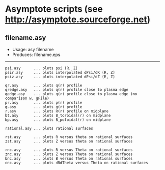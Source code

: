 # Asymptote scripts (see http://asymptote.sourceforge.net)

## filename.asy
- Usage:	    asy filename
- Produces:   filename.eps
---

	psi.asy      ... plots psi (R, Z)
	psir.asy     ... plots interpolated dPsi/dR (R, Z)
	psiz.asy     ... plots interpolated dPsi/dZ (R, Z)

	qr.asy       ... plots q(r) profile
	qredge.asy   ... plots q(r) profile close to plasma edge
	qedge.asy    ... plots q(r) profile close to plasma edge (no comparison w. gFile)
	pr.asy       ... plots p(r) profile
	g.asy        ... plots g(r) profile
	r.asy        ... plots R(r) profile on midplane
	bt.asy       ... plots B_toroidal(r) on midplane
	bp.asy       ... plots B_poloidal(r) on midplane

	rational.asy ... plots rational surfaces

	rst.asy      ... plots R versus theta on rational surfaces
	zst.asy      ... plots Z versus theta on rational surfaces

	rnc.asy      ... plots R versus Theta on rational surfaces
	znc.asy      ... plots Z versus Theta on rational surfaces
	bnc.asy      ... plots B versus Theta on rational surfaces
	cnc.asy      ... plots dBdTheta versus Theta on rational surfaces
